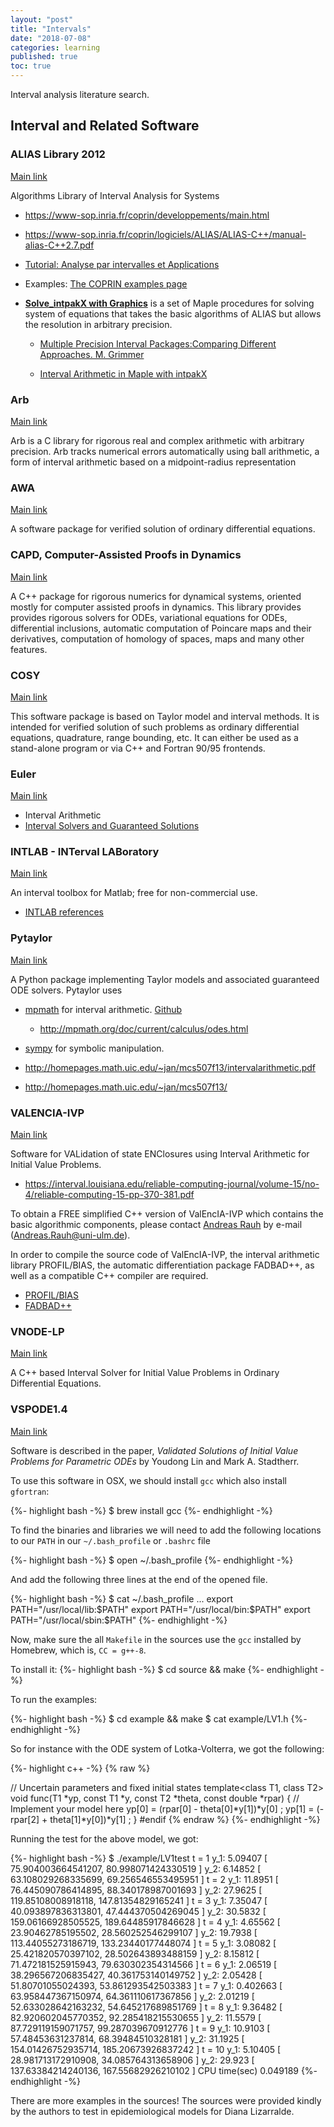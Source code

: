 ```yaml
---
layout: "post"
title: "Intervals"
date: "2018-07-08"
categories: learning
published: true
toc: true
---
```


Interval analysis literature search.

<div class="links" markdown="1">

## Interval and Related Software

### ALIAS Library 2012

[Main link](http://www-sop.inria.fr/coprin/logiciels/ALIAS/ALIAS-C++/ALIAS-C++.html)

Algorithms Library of Interval Analysis for Systems

  - https://www-sop.inria.fr/coprin/developpements/main.html
  - https://www-sop.inria.fr/coprin/logiciels/ALIAS/ALIAS-C++/manual-alias-C++2.7.pdf

  - [Tutorial: Analyse par intervalles et Applications](http://www-sop.inria.fr/coprin/logiciels/ALIAS/Examples/COURS/index.html)

  - Examples: [The COPRIN examples page](https://www-sop.inria.fr/coprin/logiciels/ALIAS/Benches/benches.html)

- [**Solve_intpakX with Graphics**](http://www2.math.uni-wuppertal.de/~xsc/software/intpakX/) is a set of Maple procedures for solving system of equations that takes the basic algorithms of ALIAS but allows the resolution in arbitrary precision.

  - [Multiple Precision Interval Packages:Comparing
Different Approaches. M. Grimmer](https://hal.inria.fr/inria-00071744/document)

  - [Interval Arithmetic in Maple with intpakX](http://www2.math.uni-wuppertal.de/wrswt/preprints/prep_02_5.pdf)

### Arb

[Main link](http://arblib.org/)

Arb is a C library for rigorous real and complex arithmetic with arbitrary precision. Arb tracks numerical errors automatically using ball arithmetic, a form of interval arithmetic based on a midpoint-radius representation

### AWA

[Main link](ftp://ftp.iam.uni-karlsruhe.de/pub/awa/)

A software package for verified solution of ordinary differential equations.

### CAPD, Computer-Assisted Proofs in Dynamics

[Main link](http://capd.ii.uj.edu.pl/)

A C++ package for rigorous numerics for dynamical systems, oriented mostly for computer assisted proofs in dynamics.
This library provides provides rigorous solvers for ODEs, variational equations for ODEs, differential inclusions, automatic computation of Poincare maps and their derivatives, computation of homology of spaces, maps and many other features.

### COSY

[Main link](http://cosy.pa.msu.edu/)

This software package is based on Taylor model and interval methods. It is intended for verified solution of such problems as ordinary differential equations, quadrature, range bounding, etc. It can either be used as a stand-alone program or via C++ and Fortran 90/95 frontends.

### Euler

[Main link](http://www.euler-math-toolbox.de/Programs/08%20-%20Intervals.html)

  - Interval Arithmetic
  - [Interval Solvers and Guaranteed Solutions](http://www.euler-math-toolbox.de/reference/numerical.html#Interval_Solvers_and_Guaranteed_Solutions)

### INTLAB - INTerval LABoratory

[Main link](http://www.ti3.tu-harburg.de/rump/intlab/index.html)

An interval toolbox for Matlab; free for non-commercial use.

  - [INTLAB references](http://www.ti3.tuhh.de/rump/intlab/INTLABref.pdf)

### Pytaylor

[Main link](http://gitorious.org/pytaylor)

A Python package implementing Taylor models and associated guaranteed ODE solvers.
Pytaylor uses

  - [mpmath](http://mpmath.org/doc/current/contexts.html#arbitrary-precision-interval-arithmetic-iv) for interval arithmetic. [Github](https://github.com/fredrik-johansson/mpmath)

    - http://mpmath.org/doc/current/calculus/odes.html

  - [sympy](https://docs.sympy.org/0.6.7/modules/mpmath/intervals.html) for symbolic manipulation.

  - http://homepages.math.uic.edu/~jan/mcs507f13/intervalarithmetic.pdf
  - http://homepages.math.uic.edu/~jan/mcs507f13/

### VALENCIA-IVP

[Main link](http://web.archive.org/web/20070716195309/http://www.valencia-ivp.com/)

Software for VALidation of state ENClosures using Interval Arithmetic for
Initial Value Problems.

- https://interval.louisiana.edu/reliable-computing-journal/volume-15/no-4/reliable-computing-15-pp-370-381.pdf

To obtain a FREE simplified C++ version of ValEncIA-IVP which contains the basic algorithmic components, please contact [Andreas Rauh](http://web.archive.org/web/20070625235940/http://www.mrm.e-technik.uni-ulm.de/homepage/rauh/rauh_e.htm) by e-mail (Andreas.Rauh@uni-ulm.de).

In order to compile the source code of ValEncIA-IVP, the interval arithmetic library PROFIL/BIAS, the automatic differentiation package FADBAD++, as well as a compatible C++ compiler are required.

- [PROFIL/BIAS](http://web.archive.org/web/20070716195309/http://www.ti3.tu-harburg.de/keil/profil/)
- [FADBAD++](http://web.archive.org/web/20070716195309/http://www.imm.dtu.dk/fadbad.html)

### VNODE-LP

[Main link](http://www.cas.mcmaster.ca/~nedialk/vnodelp/)

A C++ based Interval Solver for Initial Value Problems in Ordinary Differential
Equations.

### VSPODE1.4

[Main link](https://pdfs.semanticscholar.org/6b0f/6801ef866ed60ac64557cfe9b056ca06788e.pdf)

Software is described in the paper, *Validated Solutions of Initial Value
Problems for Parametric ODEs* by Youdong Lin and Mark A. Stadtherr.

To use this software in OSX, we should install `gcc` which also install `gfortran`:

{%- highlight bash -%}
$ brew install gcc
{%- endhighlight -%}

To find the binaries and libraries we will need to add the following locations
to our `PATH` in our `~/.bash_profile` or `.bashrc` file

{%- highlight bash -%}
$ open ~/.bash_profile
{%- endhighlight -%}

And add the following three lines at the end of the opened file.

{%- highlight bash -%}
$ cat ~/.bash_profile
...
export PATH="/usr/local/lib:$PATH"
export PATH="/usr/local/bin:$PATH"
export PATH="/usr/local/sbin:$PATH"
{%- endhighlight -%}

Now, make sure the all `Makefile` in the sources use the `gcc` installed by
Homebrew, which is, `CC = g++-8`.

To install it:
{%- highlight bash -%}
$ cd source && make
{%- endhighlight   -%}

To run the examples:

{%- highlight bash -%}
$ cd example && make
$ cat example/LV1.h
{%- endhighlight   -%}

So for instance with the ODE system of Lotka-Volterra, we got the following:

{%- highlight c++ -%}
{% raw %}

// Uncertain parameters and fixed initial states
template<class T1, class T2>
void func(T1 *yp, const T1 *y, const T2 *theta, const double *rpar)
{
  // Implement your model here
  yp[0] = (rpar[0] - theta[0]*y[1])*y[0] ;
  yp[1] = (-rpar[2] + theta[1]*y[0])*y[1] ;
}
#endif
{% endraw %}
{%- endhighlight -%}

Running the test for the above model, we got:

{%- highlight bash -%}
$ ./example/LV1test
t = 1
y_1: 5.09407 [ 75.904003664541207, 80.998071424330519 ]
y_2: 6.14852 [ 63.108029268335699, 69.256546553495951 ]
t = 2
y_1: 11.8951 [ 76.445090786414895, 88.340178987001693 ]
y_2: 27.9625 [ 119.85108008918118, 147.81354829165241 ]
t = 3
y_1: 7.35047 [ 40.093897836313801, 47.444370504269045 ]
y_2: 30.5832 [ 159.06166928505525, 189.64485917846628 ]
t = 4
y_1: 4.65562 [ 23.90462785195502, 28.560252546299107 ]
y_2: 19.7938 [ 113.44055273186719, 133.23440177448074 ]
t = 5
y_1: 3.08082 [ 25.421820570397102, 28.502643893488159 ]
y_2: 8.15812 [ 71.472181525915943, 79.630302354314566 ]
t = 6
y_1: 2.06519 [ 38.296567206835427, 40.361753140149752 ]
y_2: 2.05428 [ 51.80701055024393, 53.861293542503383 ]
t = 7
y_1: 0.402663 [ 63.958447367150974, 64.361110617367856 ]
y_2: 2.01219 [ 52.633028642163232, 54.645217689851769 ]
t = 8
y_1: 9.36482 [ 82.920602045770352, 92.285418215530655 ]
y_2: 11.5579 [ 87.729119159071757, 99.287039670912776 ]
t = 9
y_1: 10.9103 [ 57.48453631237814, 68.39484510328181 ]
y_2: 31.1925 [ 154.01426752935714, 185.20673926837242 ]
t = 10
y_1: 5.10405 [ 28.981713172910908, 34.085764313658906 ]
y_2: 29.923 [ 137.63384214240136, 167.55682926210102 ]
CPU time(sec) 0.049189
{%- endhighlight -%}

There are more examples in the sources! The sources were provided kindly by the
authors to test in epidemiological models for Diana Lizarralde. 

</div>
